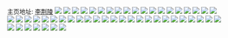 主页地址: [李荆陵](https://weibo.com/u/5523598272) 
![](https://wx4.sinaimg.cn/mw2000/0061OseIly1h9qabfcq3xj32sw1krb2a.jpg) 
![](https://wx4.sinaimg.cn/mw2000/0061OseIly1h9m9be1hqej31v52hjb2a.jpg) 
![](https://wx4.sinaimg.cn/mw2000/0061OseIly1h9m9bf6lm9j32c0340npe.jpg) 
![](https://wx4.sinaimg.cn/mw2000/0061OseIly1h9m9bmhfewj30gn0tltde.jpg) 
![](https://wx4.sinaimg.cn/mw2000/0061OseIly1h9m9bobgedj33402c0kjn.jpg) 
![](https://wx4.sinaimg.cn/mw2000/0061OseIly1h9m9bbz4rzj31r0340duw.jpg) 
![](https://wx4.sinaimg.cn/mw2000/0061OseIly1h9ac9j3symj32c0340b2b.jpg) 
![](https://wx4.sinaimg.cn/mw2000/0061OseIly1h9ac8t2tj7j30wi0zwwmt.jpg) 
![](https://wx4.sinaimg.cn/mw2000/0061OseIly1h9acgc1jqzj30u01sxtj4.jpg) 
![](https://wx4.sinaimg.cn/mw2000/0061OseIly1h9ac8u1chmj30wi184qds.jpg) 
![](https://wx4.sinaimg.cn/mw2000/0061OseIly1h9ac8uicdij30uv0i3n1l.jpg) 
![](https://wx4.sinaimg.cn/mw2000/0061OseIly1h9accn44lgj30u01sx7a0.jpg) 
![](https://wx4.sinaimg.cn/mw2000/0061OseIly1h9aca0jx9pj30u013z42t.jpg) 
![](https://wx4.sinaimg.cn/mw2000/0061OseIly1h8tz5l2u2cj30u0140ai9.jpg) 
![](https://wx4.sinaimg.cn/mw2000/0061OseIly1h8tz47476fj30u0140dns.jpg) 
![](https://wx4.sinaimg.cn/mw2000/0061OseIly1h8l0v0wiq4j31ep241x6b.jpg) 
![](https://wx4.sinaimg.cn/mw2000/0061OseIly1h8l0v3swy1j324836ckjm.jpg) 
![](https://wx4.sinaimg.cn/mw2000/0061OseIly1h8l0v68a1nj324836chdv.jpg) 
![](https://wx4.sinaimg.cn/mw2000/0061OseIly1h8l0v8y8e4j324836ckjn.jpg) 
![](https://wx4.sinaimg.cn/mw2000/0061OseIly1h8l0v08q0dj34802tckjp.jpg) 
![](https://wx4.sinaimg.cn/mw2000/0061OseIly1h8gf4e1w4bj324836chdv.jpg) 
![](https://wx4.sinaimg.cn/mw2000/0061OseIly1h8gf42s1lwj33402c0hdw.jpg) 
![](https://wx4.sinaimg.cn/mw2000/0061OseIly1h8gf43ciy4j318m0xegwb.jpg) 
![](https://wx4.sinaimg.cn/mw2000/0061OseIly1h8f5qd7ptkj30u0140ak9.jpg) 
![](https://wx4.sinaimg.cn/mw2000/0061OseIly1h8f5q8puv1j30u0140tjm.jpg) 
![](https://wx4.sinaimg.cn/mw2000/0061OseIly1h8f5qa144uj31400u016f.jpg) 
![](https://wx4.sinaimg.cn/mw2000/0061OseIly1h8f5qc2u4zj30wc0i7tgk.jpg) 
![](https://wx4.sinaimg.cn/mw2000/0061OseIly1h8f5q6qtz5j30u0140ti6.jpg) 
![](https://wx4.sinaimg.cn/mw2000/0061OseIly1h8f5qdpt11j31400u010g.jpg) 
![](https://wx4.sinaimg.cn/mw2000/0061OseIly1h8f5qe6vd9j30u01407e6.jpg) 
![](https://wx4.sinaimg.cn/mw2000/0061OseIly1h8cl00l21hj30xu0tzncw.jpg) 
![](https://wx4.sinaimg.cn/mw2000/0061OseIly1h8cl02m3dlj30u0140tgs.jpg) 
![](https://wx4.sinaimg.cn/mw2000/0061OseIly1h8ckzzs0kfj32c0340qv6.jpg) 
![](https://wx4.sinaimg.cn/mw2000/0061OseIly1h8cl17f7owj30qu10caiv.jpg) 
![](https://wx4.sinaimg.cn/mw2000/0061OseIly1h8cl376px0j31400tz17d.jpg) 
![](https://wx4.sinaimg.cn/mw2000/0061OseIly1h8cl007c7pj313z0u0ah9.jpg) 
![](https://wx4.sinaimg.cn/mw2000/0061OseIly1h83fqbfvltj30u0140dlx.jpg) 
![](https://wx4.sinaimg.cn/mw2000/0061OseIly1h8040tay86j31400u012a.jpg) 
![](https://wx4.sinaimg.cn/mw2000/0061OseIly1h8040swy2lj31400u0wr5.jpg) 
![](https://wx4.sinaimg.cn/mw2000/0061OseIly1h8042wp8xsj31900u0aed.jpg) 
![](https://wx4.sinaimg.cn/mw2000/0061OseIly1h8040u29epj31400u0do2.jpg) 
![](https://wx4.sinaimg.cn/mw2000/0061OseIly1h7vs4xg3daj324836cnpd.jpg) 
![](https://wx4.sinaimg.cn/mw2000/0061OseIly1h7i1box6m3j32c03407wk.jpg) 
![](https://wx4.sinaimg.cn/mw2000/0061OseIly1h7i1bq2tpfj32c0341x6r.jpg) 
![](https://wx4.sinaimg.cn/mw2000/0061OseIly1h6lc11jcryj32c03407hh.jpg) 
![](https://wx4.sinaimg.cn/mw2000/0061OseIly1h4qydwj6pij32c0340npf.jpg) 
![](https://wx4.sinaimg.cn/mw2000/0061OseIly1h4qydwyl71j30sy0lqgq1.jpg) 
![](https://wx4.sinaimg.cn/mw2000/0061OseIly1h4lfbxfv4tj31mk25q1ky.jpg) 
![](https://wx4.sinaimg.cn/mw2000/0061OseIly1h4jljmgk6gj324l2qsx6p.jpg) 
![](https://wx4.sinaimg.cn/mw2000/0061OseIly1h4jljnuwdsj32c0340u0z.jpg) 
![](https://wx4.sinaimg.cn/mw2000/0061OseIly1h4jljpz1x3j32c03407wi.jpg) 
